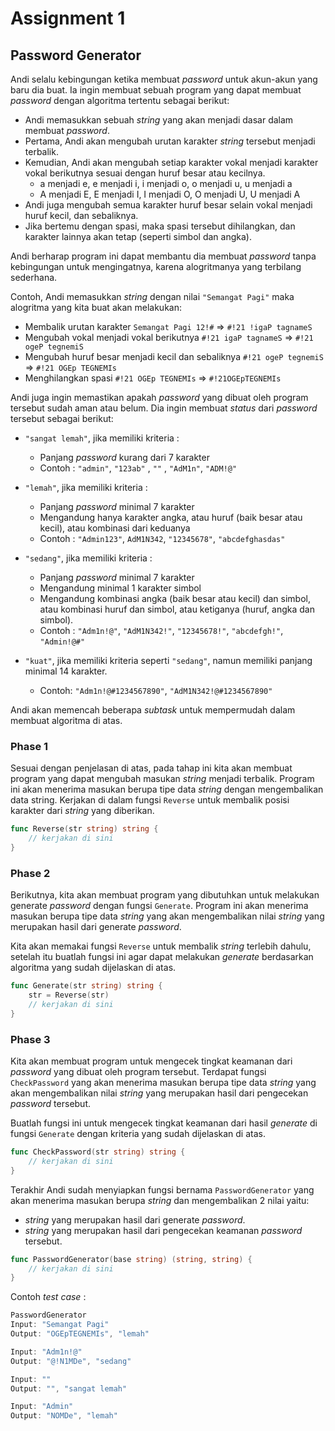 # Assignment 1

## Password Generator

Andi selalu kebingungan ketika membuat _password_ untuk akun-akun yang baru dia buat. Ia ingin membuat sebuah program yang dapat membuat _password_ dengan algoritma tertentu sebagai berikut:

- Andi memasukkan sebuah _string_ yang akan menjadi dasar dalam membuat _password_.
- Pertama, Andi akan mengubah urutan karakter _string_ tersebut menjadi terbalik.
- Kemudian, Andi akan mengubah setiap karakter vokal menjadi karakter vokal berikutnya sesuai dengan huruf besar atau kecilnya.
  - a menjadi e, e menjadi i, i menjadi o, o menjadi u, u menjadi a
  - A menjadi E, E menjadi I, I menjadi O, O menjadi U, U menjadi A
- Andi juga mengubah semua karakter huruf besar selain vokal menjadi huruf kecil, dan sebaliknya.
- Jika bertemu dengan spasi, maka spasi tersebut dihilangkan, dan karakter lainnya akan tetap (seperti simbol dan angka).

Andi berharap program ini dapat membantu dia membuat _password_ tanpa kebingungan untuk mengingatnya, karena alogritmanya yang terbilang sederhana.

Contoh, Andi memasukkan _string_ dengan nilai `"Semangat Pagi"` maka alogritma yang kita buat akan melakukan:

- Membalik urutan karakter `Semangat Pagi 12!#` => `#!21 !igaP tagnameS`
- Mengubah vokal menjadi vokal berikutnya `#!21 igaP tagnameS` => `#!21 ogeP tegnemiS`
- Mengubah huruf besar menjadi kecil dan sebaliknya `#!21 ogeP tegnemiS` => `#!21 OGEp TEGNEMIs`
- Menghilangkan spasi `#!21 OGEp TEGNEMIs` => `#!21OGEpTEGNEMIs`

Andi juga ingin memastikan apakah _password_ yang dibuat oleh program tersebut sudah aman atau belum. Dia ingin membuat _status_ dari _password_ tersebut sebagai berikut:

- `"sangat lemah"`, jika memiliki kriteria :
  - Panjang _password_ kurang dari 7 karakter
  - Contoh : `"admin"`, `"123ab"` , `""` , `"AdM1n"`, `"ADM!@"`

- `"lemah"`, jika memiliki kriteria :
  - Panjang _password_ minimal 7 karakter
  - Mengandung hanya karakter angka, atau huruf (baik besar atau kecil), atau kombinasi dari keduanya
  - Contoh : `"Admin123"`, `AdM1N342`, `"12345678"`, `"abcdefghasdas"`

- `"sedang"`, jika memiliki kriteria :
  - Panjang _password_ minimal 7 karakter
  - Mengandung minimal 1 karakter simbol
  - Mengandung kombinasi angka (baik besar atau kecil) dan simbol, atau kombinasi huruf dan simbol, atau ketiganya (huruf, angka dan simbol).
  - Contoh : `"Adm1n!@"`, `"AdM1N342!"`, `"12345678!"`, `"abcdefgh!"`, `"Admin!@#"`

- `"kuat"`, jika memiliki kriteria seperti `"sedang"`, namun memiliki panjang minimal 14 karakter.
  - Contoh: `"Adm1n!@#1234567890"`, `"AdM1N342!@#1234567890"`

Andi akan memencah beberapa _subtask_ untuk mempermudah dalam membuat algoritma di atas.

### Phase 1

Sesuai dengan penjelasan di atas, pada tahap ini kita akan membuat program yang dapat mengubah masukan _string_ menjadi terbalik. Program ini akan menerima masukan berupa tipe data _string_ dengan mengembalikan data string. Kerjakan di dalam fungsi `Reverse` untuk membalik posisi karakter dari _string_ yang diberikan.

```go
func Reverse(str string) string {
    // kerjakan di sini
}
```

### Phase 2

Berikutnya, kita akan membuat program yang dibutuhkan untuk melakukan generate _password_ dengan fungsi `Generate`. Program ini akan menerima masukan berupa tipe data _string_ yang akan mengembalikan nilai _string_ yang merupakan hasil dari generate _password_.

Kita akan memakai fungsi `Reverse` untuk membalik _string_ terlebih dahulu, setelah itu buatlah fungsi ini agar dapat melakukan _generate_ berdasarkan algoritma yang sudah dijelaskan di atas.

```go
func Generate(str string) string {
    str = Reverse(str)
    // kerjakan di sini
}
```

### Phase 3

Kita akan membuat program untuk mengecek tingkat keamanan dari _password_ yang dibuat oleh program tersebut. Terdapat fungsi `CheckPassword` yang akan menerima masukan berupa tipe data _string_ yang akan mengembalikan nilai _string_ yang merupakan hasil dari pengecekan _password_ tersebut.

Buatlah fungsi ini untuk mengecek tingkat keamanan dari hasil _generate_ di fungsi `Generate` dengan kriteria yang sudah dijelaskan di atas.

```go
func CheckPassword(str string) string {
    // kerjakan di sini
}
```

Terakhir Andi sudah menyiapkan fungsi bernama `PasswordGenerator` yang akan menerima masukan berupa _string_ dan mengembalikan 2 nilai yaitu:

- _string_ yang merupakan hasil dari generate _password_.
- _string_ yang merupakan hasil dari pengecekan keamanan _password_ tersebut.

```go
func PasswordGenerator(base string) (string, string) {
    // kerjakan di sini
}
```

Contoh _test case_ :

```go
PasswordGenerator
Input: "Semangat Pagi"
Output: "OGEpTEGNEMIs", "lemah"

Input: "Adm1n!@" 
Output: "@!N1MDe", "sedang" 

Input: ""
Output: "", "sangat lemah"

Input: "Admin"
Output: "NOMDe", "lemah"
```
